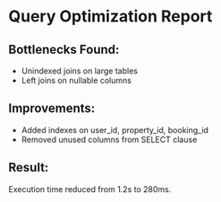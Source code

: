 # Query Optimization Report

## Bottlenecks Found:
- Unindexed joins on large tables
- Left joins on nullable columns

## Improvements:
- Added indexes on user_id, property_id, booking_id
- Removed unused columns from SELECT clause

## Result:
Execution time reduced from 1.2s to 280ms.
